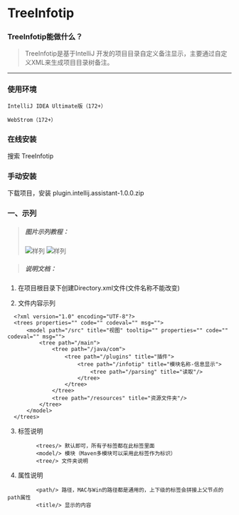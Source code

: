# TreeInfotip

### TreeInfotip能做什么？

> TreeInfotip是基于IntelliJ 开发的项目目录自定义备注显示，主要通过自定义XML来生成项目目录树备注。
---
### 使用环境
`IntelliJ IDEA Ultimate版（172+）`

`WebStrom（172+）`

### 在线安装
 搜索 TreeInfotip
### 手动安装
 下载项目，安装 plugin.intellij.assistant-1.0.0.zip

### 一、示列
> ##### 图片示列教程：
> ![样列](https://raw.githubusercontent.com/Link-Kou/intellij-treeInfotip/master/2019-09-09_15-02-56.png "样列")
> ![样列](https://raw.githubusercontent.com/Link-Kou/intellij-treeInfotip/master/2019-09-09_15-01-56.png "样列")


> ##### 说明文档：
1. 在项目根目录下创建Directory.xml文件(文件名称不能改变)

2. 文件内容示列
```xml：
  <?xml version="1.0" encoding="UTF-8"?>
  <trees properties="" code="" codeval="" msg="">
      <model path="/src" title="视图" tooltip="" properties="" code="" codeval="" msg="">
          <tree path="/main">
              <tree path="/java/com">
                  <tree path="/plugins" title="插件">
                      <tree path="/infotip" title="模块名称-信息显示">
                          <tree path="/parsing" title="读取"/>
                      </tree>
                  </tree>
              </tree>
              <tree path="/resources" title="资源文件夹"/>
          </tree>
      </model>
  </trees>
```

3. 标签说明
```标签说明文档：
         <trees/> 默认即可，所有子标签都在此标签里面
         <model/> 模块（Maven多模块可以采用此标签作为标识）
         <tree/> 文件夹说明
```

4. 属性说明
```属性说明文档：
         <path/> 路径，MAC与Win的路径都是通用的，上下级的标签会拼接上父节点的path属性
         <title/> 显示的内容
```